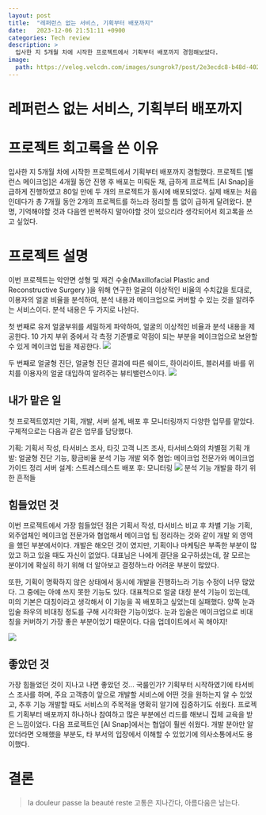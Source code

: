```yaml
---
layout: post
title:  "레퍼런스 없는 서비스, 기획부터 배포까지"
date:   2023-12-06 21:51:11 +0900
categories: Tech review
description: >
  입사한 지 5개월 차에 시작한 프로젝트에서 기획부터 배포까지 경험해보았다.
image: 
  path: https://velog.velcdn.com/images/sungrok7/post/2e3ecdc8-b48d-4025-9b1f-0883c980a645/image.png
---
```

# 레퍼런스 없는 서비스, 기획부터 배포까지


# 프로젝트 회고록을 쓴 이유
입사한 지 5개월 차에 시작한 프로젝트에서 기획부터 배포까지 경험했다. 프로젝트 [밸런스 메이크업]은 4개월 동안 진행 후 배포는 미뤄둔 채, 급하게 프로젝트 [AI Snap]을 급하게 진행하였고 80일 만에 두 개의 프로젝트가 동시에 배포되었다. 실제 배포는 처음인데다가 총 7개월 동안 2개의 프로젝트를 하느라 정리할 틈 없이 급하게 달려왔다. 분명, 기억해야할 것과 다음엔 반복하지 말아야할 것이 있으리라 생각되어서 회고록을 쓰고 싶었다.

# 프로젝트 설명
이번 프로젝트는 악안면 성형 및 재건 수술(Maxillofacial Plastic and Reconstructive Surgery )을 위해 연구한 얼굴의 이상적인 비율의 수치값을 토대로, 이용자의 얼굴 비율을 분석하여, 분석 내용과 메이크업으로 커버할 수 있는 것을 알려주는 서비스이다. 분석 내용은 두 가지로 나뉜다. 

첫 번째로 유저 얼굴부위를 세밀하게 파악하여, 얼굴의 이상적인 비율과 분석 내용을 제공한다. 10 가지 부위 중에서 각 측정 기준별로 약점이 되는 부분을 메이크업으로 보완할 수 있게 메이크업 팁을 제공한다. 
![](https://velog.velcdn.com/images/sungrok7/post/e972485f-e4fd-4524-b7bb-eee1b0308a59/image.png)

두 번째로 얼굴형 진단, 얼굴형 진단 결과에 따른 쉐이드, 하이라이트, 블러셔를 바를 위치를 이용자의 얼굴 대입하여 알려주는 뷰티밸런스이다.
![](https://velog.velcdn.com/images/sungrok7/post/2e3ecdc8-b48d-4025-9b1f-0883c980a645/image.png)

## 내가 맡은 일
첫 프로젝트였지만 기획, 개발, 서버 설계, 배포 후 모니터링까지 다양한 업무를 맡았다. 구체적으로는 다음과 같은 업무를 담당했다.

기획: 기획서 작성, 타서비스 조사, 타깃 고객 니즈 조사, 타서비스와의 차별점 기획
개발: 얼굴형 진단 기능, 황금비율 분석 기능 개발
외주 협업: 메이크업 전문가와 메이크업 가이드 정리
서버 설계: 스트레스테스트
배포 후: 모니터링
![](https://velog.velcdn.com/images/sungrok7/post/66d612f3-a203-46d5-9d3e-01ef217dad52/image.png)
분석 기능 개발을 하기 위한 흔적들

## 힘들었던 것
이번 프로젝트에서 가장 힘들었던 점은 기획서 작성, 타서비스 비교 후 차별 기능 기획, 외주업체인 메이크업 전문가와 협업해서 메이크업 팁 정리하는 것와 같이 개발 외 영역을 했던 부분에서이다. 개발은 해오던 것이 였지만, 기획이나 마케팅은 부족한 부분이 많았고 하고 있을 때도 자신이 없었다. 대표님은 나에게 결단을 요구하셨는데, 잘 모르는 분야기에 확실히 하기 위해 더 알아보고 결정하느라 어려운 부분이 많았다.

또한, 기획이 명확하지 않은 상태에서 동시에 개발을 진행하느라 기능 수정이 너무 많았다. 그 중에는 아얘 쓰지 못한 기능도 있다. 대표적으로 얼굴 대칭 분석 기능이 있는데, 미의 기본은 대칭이라고 생각해서 이 기능을 꼭 배포하고 싶었는데 실패했다. 양쪽 눈과 입술 좌우의 비대칭 정도를 구해 시각화한 기능이었다. 눈과 입술은 메이크업으로 비대칭을 커버하기 가장 좋은 부분이었기 때문이다. 다음 업데이트에서 꼭 해야지!

![](https://velog.velcdn.com/images/sungrok7/post/27f2338a-8d94-436b-84a9-e9ba39af1a22/image.png)


## 좋았던 것
가장 힘들었던 것이 지나고 나면 좋았던 것... 국룰인가? 기획부터 시작하였기에 타서비스 조사를 하며, 주요 고객층이 앞으로 개발할 서비스에 어떤 것을 원하는지 알 수 있었고, 추후 기능 개발할 때도 서비스의 주목적을 명확히 알기에 집중하기도 쉬웠다. 프로젝트 기획부터 배포까지 하나하나 참여하고 많은 부분에선 리드를 해보니 집체 교육을 받은 느낌이었다. 다음 프로젝트인 [AI Snap]에서는 협업이 훨씬 쉬웠다. 개발 분야만 알았더라면 오해했을 부분도, 타 부서의 입장에서 이해할 수 있었기에 의사소통에서도 용이했다.

# 결론
> la douleur passe la beauté reste
고통은 지나간다, 아름다움은 남는다.    


[jekyll-docs]: https://jekyllrb.com/docs/home
[jekyll-gh]:   https://github.com/jekyll/jekyll
[jekyll-talk]: https://talk.jekyllrb.com/
